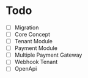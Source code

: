 # Todo

- [ ] Migration
- [ ] Core Concept
- [ ] Tenant Module
- [ ] Payment Module
- [ ] Multiple Payment Gateway
- [ ] Webhook Tenant
- [ ] OpenApi
